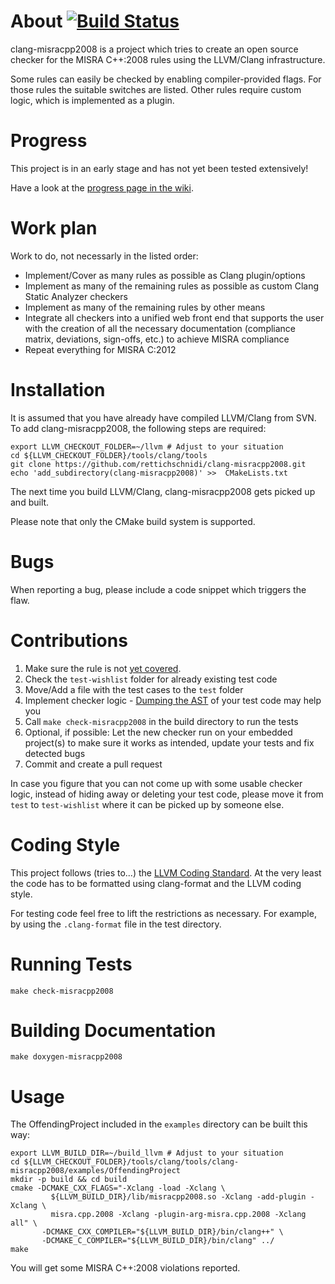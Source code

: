 About [![Build Status](https://travis-ci.org/rettichschnidi/clang-misracpp2008.svg?branch=master)](https://travis-ci.org/rettichschnidi/clang-misracpp2008)
=====

clang-misracpp2008 is a project which tries to create an open source checker for
the MISRA C++:2008 rules using the LLVM/Clang infrastructure.

Some rules can easily be checked by enabling compiler-provided flags. For those
rules the suitable switches are listed. Other rules require custom logic, which
is implemented as a plugin.

Progress
========
This project is in an early stage and has not yet been tested extensively!

Have a look at the [progress page in the wiki](https://github.com/rettichschnidi/clang-misracpp2008/wiki/Progress).

Work plan
=========
Work to do, not necessarly in the listed order:

- Implement/Cover as many rules as possible as Clang plugin/options
- Implement as many of the remaining rules as possible as custom Clang Static
Analyzer checkers
- Implement as many of the remaining rules by other means
- Integrate all checkers into a unified web front end that supports the user
with the creation of all the necessary documentation (compliance matrix,
deviations, sign-offs, etc.)  to achieve MISRA compliance
- Repeat everything for MISRA C:2012

Installation
============
It is assumed that you have already have compiled LLVM/Clang from SVN. To add
clang-misracpp2008, the following steps are required:

    export LLVM_CHECKOUT_FOLDER=~/llvm # Adjust to your situation
    cd ${LLVM_CHECKOUT_FOLDER}/tools/clang/tools
    git clone https://github.com/rettichschnidi/clang-misracpp2008.git
    echo 'add_subdirectory(clang-misracpp2008)' >>  CMakeLists.txt

The next time you build LLVM/Clang, clang-misracpp2008 gets picked up and built.

Please note that only the CMake build system is supported.

Bugs
====
When reporting a bug, please include a code snippet which triggers the flaw.

Contributions
=============
1. Make sure the rule is not [yet covered](https://github.com/rettichschnidi/clang-misracpp2008/wiki/Progress).
2. Check the `test-wishlist` folder for already existing test code
3. Move/Add a file with the test cases to the `test` folder
4. Implement checker logic - [Dumping the AST](http://clang.llvm.org/docs/IntroductionToTheClangAST.html#examining-the-ast)
of your test code may help you
5. Call `make check-misracpp2008` in the build directory to run the tests
6. Optional, if possible: Let the new checker run on your embedded project(s) to
make sure it works as intended, update your tests and fix detected bugs
7. Commit and create a pull request

In case you figure that you can not come up with some usable checker logic,
instead of hiding away or deleting your test code, please move it from `test` to
`test-wishlist` where it can be picked up by someone else.

Coding Style
============
This project follows (tries to...) the [LLVM Coding Standard](http://llvm.org/docs/CodingStandards.html).
At the very least the code has to be formatted using clang-format and the LLVM
coding style.

For testing code feel free to lift the restrictions as necessary. For example,
by using the `.clang-format` file in the test directory.

Running Tests
=============
`make check-misracpp2008`

Building Documentation
======================
`make doxygen-misracpp2008`

Usage
=====
The OffendingProject included in the `examples` directory can be built this way:

    export LLVM_BUILD_DIR=~/build_llvm # Adjust to your situation
    cd ${LLVM_CHECKOUT_FOLDER}/tools/clang/tools/clang-misracpp2008/examples/OffendingProject
    mkdir -p build && cd build
    cmake -DCMAKE_CXX_FLAGS="-Xclang -load -Xclang \
             ${LLVM_BUILD_DIR}/lib/misracpp2008.so -Xclang -add-plugin -Xclang \
             misra.cpp.2008 -Xclang -plugin-arg-misra.cpp.2008 -Xclang all" \
           -DCMAKE_CXX_COMPILER="${LLVM_BUILD_DIR}/bin/clang++" \
           -DCMAKE_C_COMPILER="${LLVM_BUILD_DIR}/bin/clang" ../
    make

You will get some MISRA C++:2008 violations reported.
